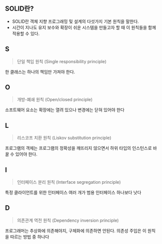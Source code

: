 ## SOLID란?
- SOLID란 객체 지향 프로그래밍 및 설계의 다섯가지 기본 원칙을 말한다.
- 시간이 지나도 유지 보수와 확장이 쉬운 시스템을 만들고자 할 때 이 원칙들을 함께 적용할 수 있다.

## S
> 단일 책임 원칙 (Single responsibility principle)

한 클래스는 하나의 책임만 가져야 한다.

## O
> 개방-폐쇄 원칙 (Open/closed principle)

소프트웨어 요소는 확장에는 열려 있으나 변경에는 닫혀 있어야 한다
## L
> 리스코프 치환 원칙 (Liskov substitution principle)

프로그램의 객체는 프로그램의 정확성을 깨뜨리지 않으면서 하위 타입의 인스턴스로 바꿀 수 있어야 한다.
## I
> 인터페이스 분리 원칙 (Interface segregation principle)

특정 클라이언트를 위한 인터페이스 여러 개가 범용 인터페이스 하나보다 낫다

## D
> 의존관계 역전 원칙 (Dependency inversion principle)

프로그래머는 추상화에 의존해야지, 구체화에 의존하면 안된다.
의존성 주입은 이 원칙을 따르는 방법 중 하나다